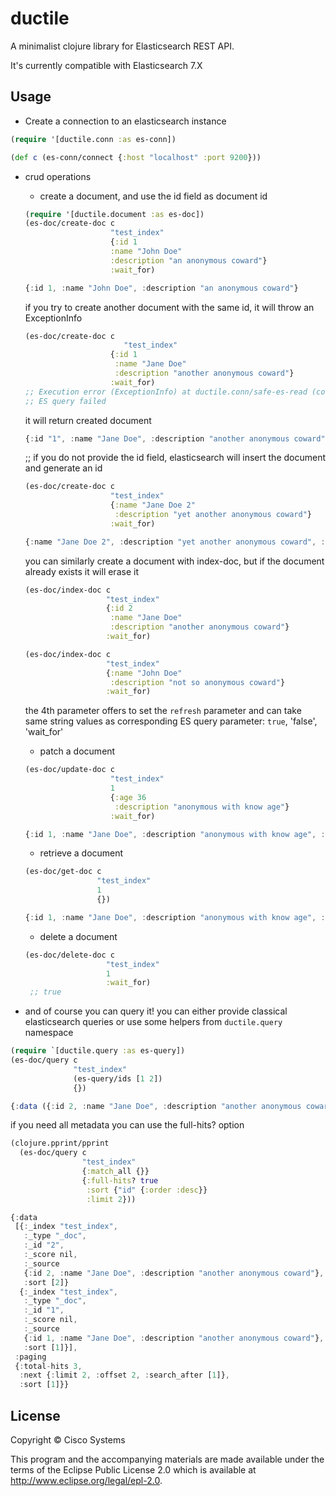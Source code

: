 # ductile

A minimalist clojure library for Elasticsearch REST API.

It's currently compatible with Elasticsearch 7.X

## Usage


* Create a connection to an elasticsearch instance
```clojure
(require '[ductile.conn :as es-conn])

(def c (es-conn/connect {:host "localhost" :port 9200}))
```

* crud operations
  * create a document, and use the id field as document id
  ``` clojure
  (require '[ductile.document :as es-doc]) 
  (es-doc/create-doc c
                     "test_index"
                     {:id 1
                     :name "John Doe"
                     :description "an anonymous coward"}
                     :wait_for)
  ```
  ``` javascript
  {:id 1, :name "John Doe", :description "an anonymous coward"}
  ```

  if you try to create another document with the same id, it will throw an ExceptionInfo
  ``` clojure
  (es-doc/create-doc c
                        "test_index"
                     {:id 1
                      :name "Jane Doe"
                      :description "another anonymous coward"}
                     :wait_for)
  ;; Execution error (ExceptionInfo) at ductile.conn/safe-es-read (conn.clj:54).
  ;; ES query failed
  ```
  it will return created document
  ``` javascript
  {:id "1", :name "Jane Doe", :description "another anonymous coward"}
  ```
  
  ;; if you do not provide the id field, elasticsearch will insert the document and generate an id
  ``` clojure
  (es-doc/create-doc c
                     "test_index"
                     {:name "Jane Doe 2"
                      :description "yet another anonymous coward"}
                     :wait_for)
  ```
  ``` javascript
  {:name "Jane Doe 2", :description "yet another anonymous coward", :id "EBD9L3ABLWPPOW84CV6I"}
  ```
  
  you can similarly create a document with index-doc, but if the document already exists it will erase it
  ``` clojure
  (es-doc/index-doc c
                    "test_index"
                    {:id 2
                     :name "Jane Doe"
                     :description "another anonymous coward"}
                    :wait_for)
  
  (es-doc/index-doc c
                    "test_index"
                    {:name "John Doe"
                     :description "not so anonymous coward"}
                    :wait_for)
  ```                  
  the 4th parameter offers to set the `refresh` parameter and can take same string values as corresponding ES query parameter: `true`, 'false', 'wait_for'

  * patch a document
  ```clojure
  (es-doc/update-doc c
                     "test_index"
                     1
                     {:age 36
                      :description "anonymous with know age"}
                     :wait_for)
  ```
  ```javascript
  {:id 1, :name "Jane Doe", :description "anonymous with know age", :age 36}                   
   ```                  
  * retrieve a document 
  ```clojure
  (es-doc/get-doc c
                  "test_index"
                  1
                  {})
     ```
     ``` javascript
  {:id 1, :name "Jane Doe", :description "anonymous with know age", :age 36}
     ```
     
   * delete a document
  ``` clojure
  (es-doc/delete-doc c
                    "test_index"
                    1
                    :wait_for)
   ;; true
   ```

* and of course you can query it!
you can either provide classical elasticsearch queries or use some helpers from `ductile.query` namespace
```clojure
(require `[ductile.query :as es-query])
(es-doc/query c
              "test_index"
              (es-query/ids [1 2])
              {})
```
``` javascript
{:data ({:id 2, :name "Jane Doe", :description "another anonymous coward"}), :paging {:total-hits 1}}
```
if you need all metadata you can use the full-hits? option
``` clojure
(clojure.pprint/pprint
  (es-doc/query c
                "test_index"
                {:match_all {}}
                {:full-hits? true
                 :sort {"id" {:order :desc}}
                 :limit 2}))
```
``` javascript
{:data
 [{:_index "test_index",
   :_type "_doc",
   :_id "2",
   :_score nil,
   :_source
   {:id 2, :name "Jane Doe", :description "another anonymous coward"},
   :sort [2]}
  {:_index "test_index",
   :_type "_doc",
   :_id "1",
   :_score nil,
   :_source
   {:id 1, :name "Jane Doe", :description "another anonymous coward"},
   :sort [1]}],
 :paging
 {:total-hits 3,
  :next {:limit 2, :offset 2, :search_after [1]},
  :sort [1]}}
```


## License

Copyright © Cisco Systems

This program and the accompanying materials are made available under the
terms of the Eclipse Public License 2.0 which is available at
http://www.eclipse.org/legal/epl-2.0.
